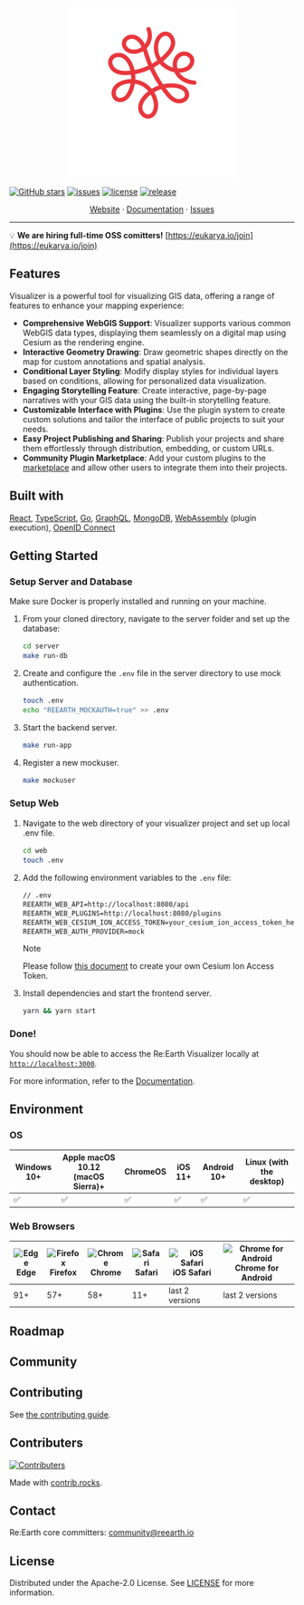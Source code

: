 <p align="center">
  <a href="https://github.com/reearth/reearth-visualizer">
    <img src="./public/visualizer-logo.svg" alt="Logo" width="300" height="300">
  </a>
</p>

[![GitHub stars](https://img.shields.io/github/stars/reearth/reearth.svg?style=social&label=Star&maxAge=2592000)](https://github.com/reearth/reearth-visualizer/stargazers/)
[![issues](https://img.shields.io/github/issues/reearth/reearth)](https://img.shields.io/github/issues/reearth/reearth)
[![license](https://img.shields.io/github/license/reearth/reearth)](https://github.com/reearth/reearth-visualizer/blob/main/LICENSE)
[![release](https://img.shields.io/github/release/reearth/reearth.svg)](https://github.com/reearth/reearth-visualizer/releases/)

<p align="center">
  <a href="https://renewal2025.reearth.io/">Website</a>
  ·
  <a href="https://visualizer-developer-reearth-io.netlify.app/">Documentation</a>
  ·
  <a href="https://github.com/reearth/reearth-visualizer/issues">Issues</a>
</p>

---

💡 **We are hiring full-time OSS comitters!** [https://eukarya.io/join](https://eukarya.io/join)

## Features

Visualizer is a powerful tool for visualizing GIS data, offering a range of features to enhance your mapping experience:

- **Comprehensive WebGIS Support**: Visualizer supports various common WebGIS data types, displaying them seamlessly on a digital map using Cesium as the rendering engine.
- **Interactive Geometry Drawing**: Draw geometric shapes directly on the map for custom annotations and spatial analysis.
- **Conditional Layer Styling**: Modify display styles for individual layers based on conditions, allowing for personalized data visualization.
- **Engaging Storytelling Feature**: Create interactive, page-by-page narratives with your GIS data using the built-in storytelling feature.
- **Customizable Interface with Plugins**: Use the plugin system to create custom solutions and tailor the interface of public projects to suit your needs.
- **Easy Project Publishing and Sharing**: Publish your projects and share them effortlessly through distribution, embedding, or custom URLs.
- **Community Plugin Marketplace**: Add your custom plugins to the [marketplace](https://marketplace.reearth.io/) and allow other users to integrate them into their projects.

## Built with

[React](https://github.com/facebook/react), [TypeScript](https://github.com/microsoft/TypeScript), [Go](https://github.com/golang/go), [GraphQL](https://github.com/graphql), [MongoDB](https://www.mongodb.com/), [WebAssembly](https://webassembly.org/) (plugin execution), [OpenID Connect](https://openid.net/connect/)

## Getting Started

### Setup Server and Database

Make sure Docker is properly installed and running on your machine.

1. From your cloned directory, navigate to the server folder and set up the database:

   ```bash
   cd server
   make run-db
   ```

2. Create and configure the `.env` file in the server directory to use mock authentication.

   ```bash
   touch .env
   echo "REEARTH_MOCKAUTH=true" >> .env
   ```

3. Start the backend server.

   ```bash
   make run-app
   ```

4. Register a new mockuser.

   ```bash
   make mockuser
   ```

### Setup Web

1. Navigate to the web directory of your visualizer project and set up local .env file.

   ```bash
   cd web
   touch .env
   ```

2. Add the following environment variables to the `.env` file:

   ```plaintext
   // .env
   REEARTH_WEB_API=http://localhost:8080/api
   REEARTH_WEB_PLUGINS=http://localhost:8080/plugins
   REEARTH_WEB_CESIUM_ION_ACCESS_TOKEN=your_cesium_ion_access_token_here
   REEARTH_WEB_AUTH_PROVIDER=mock
   ```

   > [!NOTE]  
   > Please follow <a href="https://cesium.com/learn/ion/cesium-ion-access-tokens/" target="_blank">this document</a> to create your own Cesium Ion Access Token.

3. Install dependencies and start the frontend server.

   ```bash
   yarn && yarn start
   ```

### Done!

You should now be able to access the Re:Earth Visualizer locally at <a href="http://localhost:3000" target="_blank">`http://localhost:3000`</a>.

For more information, refer to the [Documentation](https://visualizer-developer-reearth-io.netlify.app/).

## Environment

### OS

| Windows 10+ | Apple macOS 10.12 (macOS Sierra)+ | ChromeOS | iOS 11+ | Android 10+ | Linux (with the desktop) |
| ----------- | --------------------------------- | -------- | ------- | ----------- | ------------------------ |
| ✅          | ✅                                | ✅       | ✅      | ✅          | ✅                       |

### Web Browsers

| ![Edge](https://raw.githubusercontent.com/alrra/browser-logos/master/src/edge/edge_32x32.png) <br />Edge | ![Firefox](https://raw.githubusercontent.com/alrra/browser-logos/master/src/firefox/firefox_32x32.png) <br /> Firefox | ![Chrome](https://raw.githubusercontent.com/alrra/browser-logos/master/src/chrome/chrome_32x32.png) <br /> Chrome | ![Safari](https://raw.githubusercontent.com/alrra/browser-logos/master/src/safari/safari_32x32.png) <br /> Safari | ![iOS Safari](https://raw.githubusercontent.com/alrra/browser-logos/master/src/safari-ios/safari-ios_32x32.png) <br />iOS Safari | ![Chrome for Android](https://raw.githubusercontent.com/alrra/browser-logos/master/src/chrome/chrome_32x32.png) <br/> Chrome for Android |
| -------------------------------------------------------------------------------------------------------- | --------------------------------------------------------------------------------------------------------------------- | ----------------------------------------------------------------------------------------------------------------- | ----------------------------------------------------------------------------------------------------------------- | -------------------------------------------------------------------------------------------------------------------------------- | ---------------------------------------------------------------------------------------------------------------------------------------- |
| 91+                                                                                                      | 57+                                                                                                                   | 58+                                                                                                               | 11+                                                                                                               | last 2 versions                                                                                                                  | last 2 versions                                                                                                                          |

## Roadmap

## Community

## Contributing

See [the contributing guide](CONTRIBUTING.md).

## Contributers

[![Contributers](https://contrib.rocks/image?repo=reearth/reearth)](https://github.com/reearth/reearth-visualizer/graphs/contributors)

Made with [contrib.rocks](https://contrib.rocks).

## Contact

Re:Earth core committers: [community@reearth.io](mailto:community@reearth.io)

## License

Distributed under the Apache-2.0 License. See [LICENSE](LICENSE) for more information.
